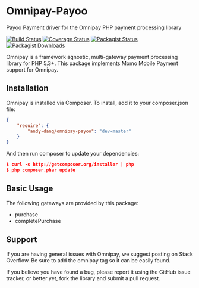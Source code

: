 Omnipay-Payoo
===

Payoo Payment driver for the Omnipay PHP payment processing library

[![Build Status](https://img.shields.io/travis/andy-dang/omnipay-payoo.svg)](https://travis-ci.org/andy-dang/omnipay-payoo)
[![Coverage Status](https://img.shields.io/codecov/c/github/andy-dang/omnipay-payoo.svg)](https://codecov.io/github/andy-dang/omnipay-payoo)
[![Packagist Status](https://img.shields.io/packagist/v/andy-dang/omnipay-payoo.svg)](https://packagist.org/packages/andy-dang/omnipay-payoo)
[![Packagist Downloads](https://img.shields.io/packagist/dt/andy-dang/omnipay-payoo.svg)](https://packagist.org/packages/andy-dang/omnipay-payoo)

Omnipay is a framework agnostic, multi-gateway payment processing library for PHP 5.3+. This package implements Momo Mobile Payment support for Omnipay.

## Installation
Omnipay is installed via Composer. To install, add it to your composer.json file:

```json
{
    "require": {
        "andy-dang/omnipay-payoo": "dev-master"
    }
}
```

And then run composer to update your dependencies:

```json
$ curl -s http://getcomposer.org/installer | php
$ php composer.phar update
```

## Basic Usage

The following gateways are provided by this package:

* purchase
* completePurchase

## Support

If you are having general issues with Omnipay, we suggest posting on Stack Overflow. Be sure to add the omnipay tag so it can be easily found.

If you believe you have found a bug, please report it using the GitHub issue tracker, or better yet, fork the library and submit a pull request.
